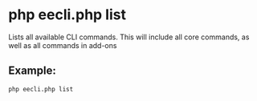# php eecli.php list

Lists all available CLI commands. This will include all core commands, as well as all commands in add-ons

## Example:

`php eecli.php list`
